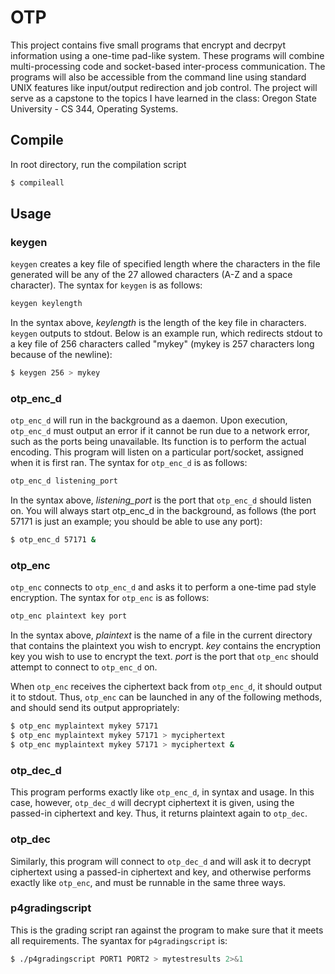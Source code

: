 # OTP

This project contains five small programs that encrypt and decrpyt information using a one-time pad-like system. These programs will combine multi-processing code and socket-based inter-process communication. The programs will also be accessible from the command line using standard UNIX features like input/output redirection and job control. The project will serve as a capstone to the topics I have learned in the class: Oregon State University - CS 344, Operating Systems.

## Compile

In root directory, run the compilation script

```bash
$ compileall
```

## Usage

### keygen

`keygen` creates a key file of specified length where the characters in the file generated will be any of the 27 allowed characters (A-Z and a space character). The syntax for `keygen` is as follows:

```bash
keygen keylength
```

In the syntax above, _keylength_ is the length of the key file in characters. `keygen` outputs to stdout. Below is an example run, which redirects stdout to a key file of 256 characters called "mykey" (mykey is 257 characters long because of the newline):

```bash
$ keygen 256 > mykey
```

### otp_enc_d

`otp_enc_d` will run in the background as a daemon. Upon execution, `otp_enc_d` must output an error if it cannot be run due to a network error, such as the ports being unavailable. Its function is to perform the actual encoding. This program will listen on a particular port/socket, assigned when it is first ran. The syntax for `otp_enc_d` is as follows:

```bash
otp_enc_d listening_port
```

In the syntax above, _listening_port_ is the port that `otp_enc_d` should listen on. You will always start otp_enc_d in the background, as follows (the port 57171 is just an example; you should be able to use any port):

```bash
$ otp_enc_d 57171 &
```

### otp_enc

`otp_enc` connects to `otp_enc_d` and asks it to perform a one-time pad style encryption. The syntax for `otp_enc` is as follows:

```bash
otp_enc plaintext key port
```

In the syntax above, _plaintext_ is the name of a file in the current directory that contains the plaintext you wish to encrypt. _key_ contains the encryption key you wish to use to encrypt the text. _port_ is the port that `otp_enc` should attempt to connect to `otp_enc_d` on.

When `otp_enc` receives the ciphertext back from `otp_enc_d`, it should output it to stdout. Thus, `otp_enc` can be launched in any of the following methods, and should send its output appropriately:

```bash
$ otp_enc myplaintext mykey 57171
$ otp_enc myplaintext mykey 57171 > myciphertext
$ otp_enc myplaintext mykey 57171 > myciphertext &
```

### otp_dec_d

This program performs exactly like `otp_enc_d`, in syntax and usage. In this case, however, `otp_dec_d` will decrypt ciphertext it is given, using the passed-in ciphertext and key. Thus, it returns plaintext again to `otp_dec`.

### otp_dec

Similarly, this program will connect to `otp_dec_d` and will ask it to decrypt ciphertext using a passed-in ciphertext and key, and otherwise performs exactly like `otp_enc`, and must be runnable in the same three ways.

### p4gradingscript

This is the grading script ran against the program to make sure that it meets all requirements. The syantax for `p4gradingscript` is:

```bash
$ ./p4gradingscript PORT1 PORT2 > mytestresults 2>&1
```
